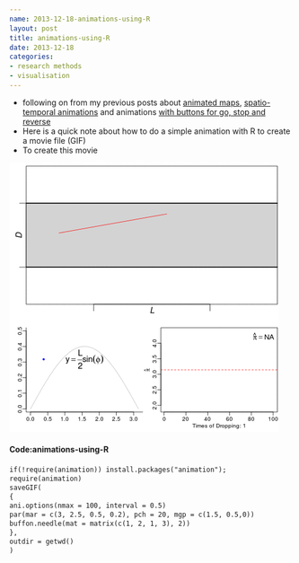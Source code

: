 ```yaml
---
name: 2013-12-18-animations-using-R
layout: post
title: animations-using-R
date: 2013-12-18
categories:
- research methods
- visualisation
---
```


- following on from my previous posts about [animated maps](http://ivanhanigan.github.io/2013/07/animated-maps/), [spatio-temporal animations](http://ivanhanigan.github.io/2013/06/spatio-temporal-animations/) and animations [with buttons for go, stop and reverse](http://ivanhanigan.github.io/button/index.html)
- Here is a quick note about how to do a simple animation with R to create a movie file (GIF)
- To create this movie

![animation.gif](/animation/animation.gif)


#### Code:animations-using-R
    if(!require(animation)) install.packages("animation");
    require(animation)
    saveGIF(
    {
    ani.options(nmax = 100, interval = 0.5)
    par(mar = c(3, 2.5, 0.5, 0.2), pch = 20, mgp = c(1.5, 0.5,0))
    buffon.needle(mat = matrix(c(1, 2, 1, 3), 2))
    },
    outdir = getwd()
    )
